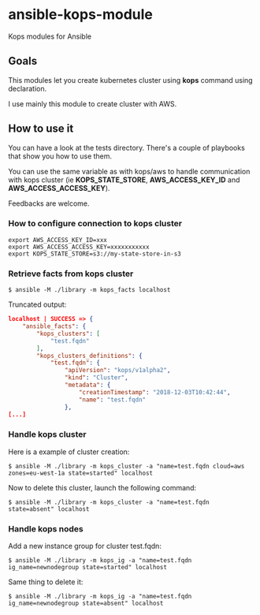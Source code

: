 # ansible-kops-module

Kops modules for Ansible

## Goals

This modules let you create kubernetes cluster using **kops** command using declaration.

I use mainly this module to create cluster with AWS.

## How to use it

You can have a look at the tests directory. There's a couple of playbooks that show you how to use them.

You can use the same variable as with kops/aws to handle communication with kops cluster (ie **KOPS_STATE_STORE**, **AWS_ACCESS_KEY_ID** and **AWS_ACCESS_ACCESS_KEY**).

Feedbacks are welcome.

### How to configure connection to kops cluster


```shell
export AWS_ACCESS_KEY_ID=xxx
export AWS_ACCESS_ACCESS_KEY=xxxxxxxxxxx
export KOPS_STATE_STORE=s3://my-state-store-in-s3
```

### Retrieve facts from kops cluster


    $ ansible -M ./library -m kops_facts localhost

Truncated output:

```json
localhost | SUCCESS => {
    "ansible_facts": {
        "kops_clusters": [
            "test.fqdn"
        ],
        "kops_clusters_definitions": {
            "test.fqdn": {
                "apiVersion": "kops/v1alpha2",
                "kind": "Cluster",
                "metadata": {
                    "creationTimestamp": "2018-12-03T10:42:44",
                    "name": "test.fqdn"
                },
[...]
```

### Handle kops cluster

Here is a example of cluster creation:

    $ ansible -M ./library -m kops_cluster -a "name=test.fqdn cloud=aws zones=eu-west-1a state=started" localhost

Now to delete this cluster, launch the following command:

    $ ansible -M ./library -m kops_cluster -a "name=test.fqdn state=absent" localhost

### Handle kops nodes

Add a new instance group for cluster test.fqdn:

    $ ansible -M ./library -m kops_ig -a "name=test.fqdn ig_name=newnodegroup state=started" localhost

Same thing to delete it:

    $ ansible -M ./library -m kops_ig -a "name=test.fqdn ig_name=newnodegroup state=absent" localhost
